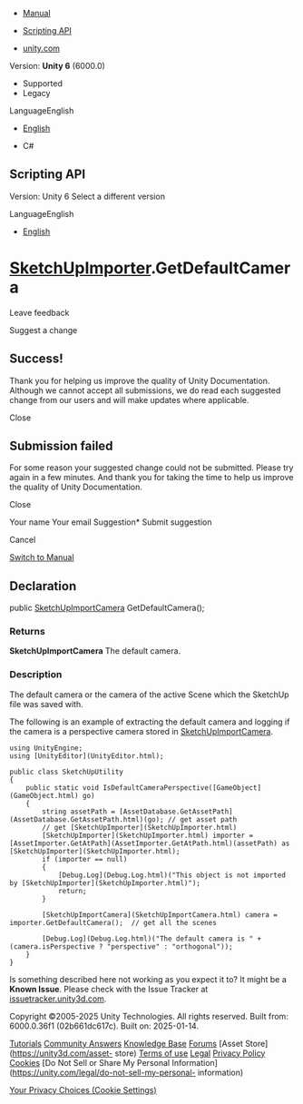 [ ]()

  * [Manual](../Manual/index.html)
  * [Scripting API](../ScriptReference/index.html)

  * [unity.com](https://unity.com/)

Version: **Unity 6** (6000.0)

  * Supported
  * Legacy

LanguageEnglish

  * [English]()

  * C#

[ ](https://docs.unity3d.com)

## Scripting API

Version: Unity 6 Select a different version

LanguageEnglish

  * [English]()

#  [SketchUpImporter](SketchUpImporter.html).GetDefaultCamera

Leave feedback

Suggest a change

## Success!

Thank you for helping us improve the quality of Unity Documentation. Although
we cannot accept all submissions, we do read each suggested change from our
users and will make updates where applicable.

Close

## Submission failed

For some reason your suggested change could not be submitted. Please <a>try
again</a> in a few minutes. And thank you for taking the time to help us
improve the quality of Unity Documentation.

Close

Your name Your email Suggestion* Submit suggestion

Cancel

[Switch to Manual](../Manual/class-SketchUpImporter.html "Go to
SketchUpImporter Component in the Manual")

## Declaration

public [SketchUpImportCamera](SketchUpImportCamera.html) GetDefaultCamera();

### Returns

**SketchUpImportCamera** The default camera.

### Description

The default camera or the camera of the active Scene which the SketchUp file
was saved with.

The following is an example of extracting the default camera and logging if
the camera is a perspective camera stored in
[SketchUpImportCamera](SketchUpImportCamera.html).

    
    
    using UnityEngine;
    using [UnityEditor](UnityEditor.html);  
      
    public class SketchUpUtility
    {
        public static void IsDefaultCameraPerspective([GameObject](GameObject.html) go)
        {
            string assetPath = [AssetDatabase.GetAssetPath](AssetDatabase.GetAssetPath.html)(go); // get asset path
            // get [SketchUpImporter](SketchUpImporter.html)
            [SketchUpImporter](SketchUpImporter.html) importer = [AssetImporter.GetAtPath](AssetImporter.GetAtPath.html)(assetPath) as [SketchUpImporter](SketchUpImporter.html);
            if (importer == null)
            {
                [Debug.Log](Debug.Log.html)("This object is not imported by [SketchUpImporter](SketchUpImporter.html)");
                return;
            }  
      
            [SketchUpImportCamera](SketchUpImportCamera.html) camera = importer.GetDefaultCamera();  // get all the scenes  
      
            [Debug.Log](Debug.Log.html)("The default camera is " + (camera.isPerspective ? "perspective" : "orthogonal"));
        }
    }
    

Is something described here not working as you expect it to? It might be a
**Known Issue**. Please check with the Issue Tracker at
[issuetracker.unity3d.com](https://issuetracker.unity3d.com).

Copyright ©2005-2025 Unity Technologies. All rights reserved. Built from:
6000.0.36f1 (02b661dc617c). Built on: 2025-01-14.

[Tutorials](https://unity3d.com/learn) [Community
Answers](https://answers.unity3d.com) [Knowledge
Base](https://support.unity3d.com/hc/en-us)
[Forums](https://forum.unity3d.com) [Asset Store](https://unity3d.com/asset-
store) [Terms of use](https://docs.unity3d.com/Manual/TermsOfUse.html)
[Legal](https://unity.com/legal) [Privacy
Policy](https://unity.com/legal/privacy-policy)
[Cookies](https://unity.com/legal/cookie-policy) [Do Not Sell or Share My
Personal Information](https://unity.com/legal/do-not-sell-my-personal-
information)

[Your Privacy Choices (Cookie Settings)](javascript:void\(0\);)

